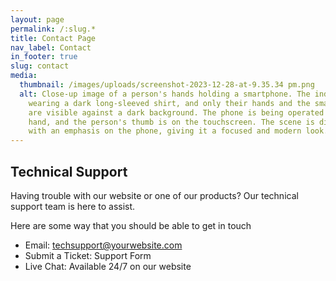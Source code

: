 ```yaml
---
layout: page
permalink: /:slug.*
title: Contact Page
nav_label: Contact
in_footer: true
slug: contact
media:
  thumbnail: /images/uploads/screenshot-2023-12-28-at-9.35.34 pm.png
  alt: Close-up image of a person's hands holding a smartphone. The individual is
    wearing a dark long-sleeved shirt, and only their hands and the smartphone
    are visible against a dark background. The phone is being operated with one
    hand, and the person's thumb is on the touchscreen. The scene is dimly lit
    with an emphasis on the phone, giving it a focused and modern look.
---
```

## Technical Support

Having trouble with our website or one of our products? Our technical support team is here to assist.

Here are some way that you should be able to get in touch

* Email: [techsupport@yourwebsite.com](mailto:techsupport@yourwebsite.com)
* Submit a Ticket: Support Form
* Live Chat: Available 24/7 on our website